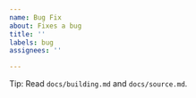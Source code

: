 ```yaml
---
name: Bug Fix
about: Fixes a bug
title: ''
labels: bug
assignees: ''

---
```


Tip: Read `docs/building.md` and `docs/source.md`.
